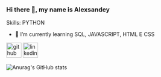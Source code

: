 ### Hi there 👋, my name is Alexsandey

Skills: PYTHON

- 🌱 I’m currently learning SQL, JAVASCRIPT, HTML E CSS 


[<img src='https://cdn.jsdelivr.net/npm/simple-icons@3.0.1/icons/github.svg' alt='github' height='40'>](https://github.com/https://github.com/Alexsandey-Lima)  [<img src='https://cdn.jsdelivr.net/npm/simple-icons@3.0.1/icons/linkedin.svg' alt='linkedin' height='40'>](https://www.linkedin.com/in/www.linkedin.com/in/alex-lima-02318624a/)  

![Anurag's GitHub stats](https://github-readme-stats.vercel.app/api?username=Alexsandey-Lima&show_icons=true)
